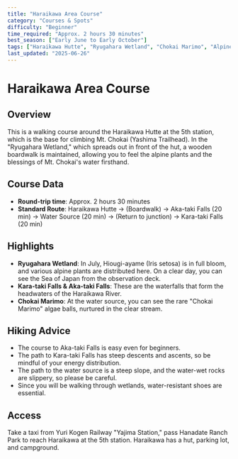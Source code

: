 ```yaml
---
title: "Haraikawa Area Course"
category: "Courses & Spots"
difficulty: "Beginner"
time_required: "Approx. 2 hours 30 minutes"
best_season: ["Early June to Early October"]
tags: ["Haraikawa Hutte", "Ryugahara Wetland", "Chokai Marimo", "Alpine Plants"]
last_updated: "2025-06-26"
---
```


# Haraikawa Area Course

## Overview
This is a walking course around the Haraikawa Hutte at the 5th station, which is the base for climbing Mt. Chokai (Yashima Trailhead). In the "Ryugahara Wetland," which spreads out in front of the hut, a wooden boardwalk is maintained, allowing you to feel the alpine plants and the blessings of Mt. Chokai's water firsthand.

## Course Data
- **Round-trip time**: Approx. 2 hours 30 minutes
- **Standard Route**: Haraikawa Hutte → (Boardwalk) → Aka-taki Falls (20 min) → Water Source (20 min) → (Return to junction) → Kara-taki Falls (20 min)

## Highlights
- **Ryugahara Wetland**: In July, Hiougi-ayame (Iris setosa) is in full bloom, and various alpine plants are distributed here. On a clear day, you can see the Sea of Japan from the observation deck.
- **Kara-taki Falls & Aka-taki Falls**: These are the waterfalls that form the headwaters of the Haraikawa River.
- **Chokai Marimo**: At the water source, you can see the rare "Chokai Marimo" algae balls, nurtured in the clear stream.

## Hiking Advice
- The course to Aka-taki Falls is easy even for beginners.
- The path to Kara-taki Falls has steep descents and ascents, so be mindful of your energy distribution.
- The path to the water source is a steep slope, and the water-wet rocks are slippery, so please be careful.
- Since you will be walking through wetlands, water-resistant shoes are essential.

## Access
Take a taxi from Yuri Kogen Railway "Yajima Station," pass Hanadate Ranch Park to reach Haraikawa at the 5th station. Haraikawa has a hut, parking lot, and campground.